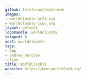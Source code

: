 ```yaml
---
github: fileformat/wctv-www
images:
- worldclocktv-ar21.svg
- worldclocktv-icon.svg
layout: default
logohandle: worldclocktv
skipped: 0
sort: worldclocktv
tags:
- app
- andrew_marcuse
- time
title: WorldClockTV
website: https://www.worldclock.tv/
---
```

